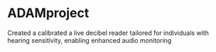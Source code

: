 # ADAMproject
Created a calibrated a live decibel reader tailored for individuals with hearing sensitivity, enabling enhanced audio monitoring
